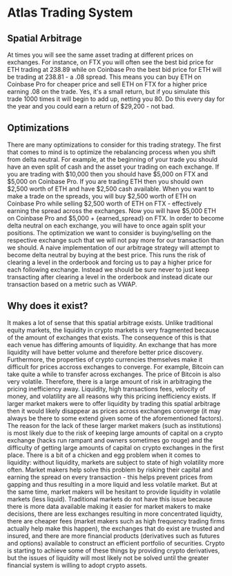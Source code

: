 # Atlas Trading System
## Spatial Arbitrage
At times you will see the same asset trading at different prices on exchanges.
For instance, on FTX you will often see the best bid price for ETH trading
at 238.89 while on Coinbase Pro the best bid price for ETH will be trading at 238.81 - a .08 spread.
This means you can buy ETH on Coinbase Pro for cheaper price and sell ETH
on FTX for a higher price earning .08 on the trade. Yes, it's a small return, but if you simulate this
trade 1000 times it will begin to add up, netting you 80. Do this every day for the year and you could earn
a return of $29,200 - not bad.
## Optimizations
There are many optimizations to consider for this trading strategy. The first that comes to mind is to optimize
the rebalancing process when you shift from delta neutral. For example, at the beginning of your trade you should have
an even split of cash and the asset your trading on each exchange. If you are trading with $10,000 then you should have
$5,000 on FTX and $5,000 on Coinbase Pro. If you are trading ETH then you should own $2,500 worth of ETH and have $2,500
cash available. When you want to make a trade on the spreads, you will buy $2,500 worth of ETH on Coinbase Pro while selling
$2,500 worth of ETH on FTX - effectively earning the spread across the exchanges. Now you will have $5,000 ETH on Coinbase Pro
and $5,000 + {earned_spread} on FTX. In order to become delta neutral on each exchange, you will have to once again split your positions.
The optimization we want to consider is buying/selling on the respective exchange such that we will not pay more for our transaction
than we should. A naive implementation of our arbitrage strategy will attempt to become delta neutral by buying at the best price. This
runs the risk of clearing a level in the orderbook and forcing us to pay a higher price for each following exchange. Instead we should
be sure never to just keep transacting after clearing a level in the orderbook and instead dicate our transaction based on a metric
such as VWAP.
## Why does it exist?
It makes a lot of sense that this spatial arbitrage exists. Unlike traditional equity markets, the liquidity
in crypto markets is very fragmented because of the amount of exchanges that exists. The consequence of this 
is that each venue has differing amounts of liquidity. An exchange that has more liquidity will have better volume
and therefore better price discovery. Furthermore, the properties of crypto currencies themselves make it difficult
for prices accross exchanges to converge. For example, Bitcoin can take quite a while to transfer across exchanges.
The price of Bitcoin is also very volatile. Therefore, there is a large amount of risk in arbitraging the pricing
inefficiency away. Liquidity, high transactions fees, velocity of money, and volatility are all reasons why
this pricing inefficiency exists. If larger market makers were to offer liquidity by trading this spatial arbitrage
then it would likely disappear as prices across exchanges converge (it may always be there to some extend given some of
the aforementioned factors). The reason for the lack of these larger market makers (such as institutions) is most likely
due to the risk of keeping large amounts of capital on a crypto exchange (hacks run rampant and owners sometimes go rouge)
and the difficulty of getting large amounts of capital on crypto exchanges in the first place. There is a bit of a chicken
and egg problem when it comes to liquidity: without liquidity, markets are subject to state of high volatility more often.
Market makers help solve this problem by risking their capital and earning the spread on every transaction - this helps
prevent prices from gapping and thus resulting in a more liquid and less volatile market. But at the same time, market makers
will be hesitant to provide liquidity in volatile markets (less liquid). Traditional markets do not have this issue because
there is more data available making it easier for market makers to make decisions, there are less exchanges resulting in more
concentrated liquidty, there are cheaper fees (market makers such as high frequency trading firms actually help make this happen),
the exchanges that do exist are trusted and insured, and there are more financial products (derivatives such as futures and options)
available to construct an efficient portfolio of securities. Crypto is starting to achieve some of these things by providing crypto derivatives,
but the issues of liquidity will most likely not be solved until the greater financial system is willing to adopt crypto assets.
